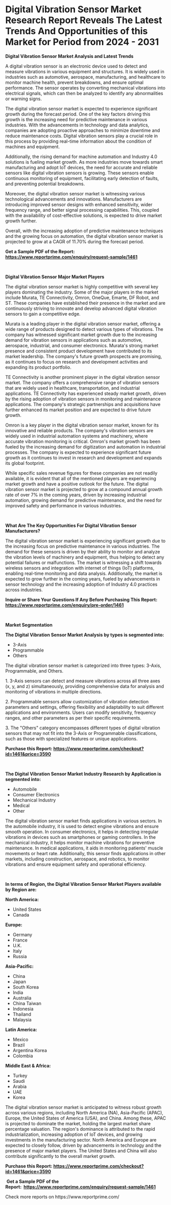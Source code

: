 <p><h1>Digital Vibration Sensor Market Research Report Reveals The Latest Trends And Opportunities of this Market for Period from 2024 - 2031</h1></p><p><strong>Digital Vibration Sensor Market Analysis and Latest Trends</strong></p>
<p><p>A digital vibration sensor is an electronic device used to detect and measure vibrations in various equipment and structures. It is widely used in industries such as automotive, aerospace, manufacturing, and healthcare to monitor machine health, prevent breakdowns, and ensure optimal performance. The sensor operates by converting mechanical vibrations into electrical signals, which can then be analyzed to identify any abnormalities or warning signs.</p><p>The digital vibration sensor market is expected to experience significant growth during the forecast period. One of the key factors driving this growth is the increasing need for predictive maintenance in various industries. With the advancements in technology and data analytics, companies are adopting proactive approaches to minimize downtime and reduce maintenance costs. Digital vibration sensors play a crucial role in this process by providing real-time information about the condition of machines and equipment.</p><p>Additionally, the rising demand for machine automation and Industry 4.0 solutions is fueling market growth. As more industries move towards smart manufacturing and adopt IoT devices, the need for accurate and reliable sensors like digital vibration sensors is growing. These sensors enable continuous monitoring of equipment, facilitating early detection of faults, and preventing potential breakdowns.</p><p>Moreover, the digital vibration sensor market is witnessing various technological advancements and innovations. Manufacturers are introducing improved sensor designs with enhanced sensitivity, wider frequency range, and better signal processing capabilities. This, coupled with the availability of cost-effective solutions, is expected to drive market growth further.</p><p>Overall, with the increasing adoption of predictive maintenance techniques and the growing focus on automation, the digital vibration sensor market is projected to grow at a CAGR of 11.70% during the forecast period.</p></p>
<p><strong>Get a Sample PDF of the Report:&nbsp; <a href="https://www.reportprime.com/enquiry/request-sample/1461">https://www.reportprime.com/enquiry/request-sample/1461</a></strong></p>
<p>&nbsp;</p>
<p><strong>Digital Vibration Sensor Major Market Players</strong></p>
<p><p>The digital vibration sensor market is highly competitive with several key players dominating the industry. Some of the major players in the market include Murata, TE Connectivity, Omron, OneQue, Emarte, DF Robot, and ST. These companies have established their presence in the market and are continuously striving to innovate and develop advanced digital vibration sensors to gain a competitive edge.</p><p>Murata is a leading player in the digital vibration sensor market, offering a wide range of products designed to detect various types of vibrations. The company has witnessed significant market growth due to the increasing demand for vibration sensors in applications such as automotive, aerospace, industrial, and consumer electronics. Murata's strong market presence and consistent product development have contributed to its market leadership. The company's future growth prospects are promising, as it continues to focus on research and development activities and expanding its product portfolio.</p><p>TE Connectivity is another prominent player in the digital vibration sensor market. The company offers a comprehensive range of vibration sensors that are widely used in healthcare, transportation, and industrial applications. TE Connectivity has experienced steady market growth, driven by the rising adoption of vibration sensors in monitoring and maintenance applications. The company's strategic partnerships and acquisitions have further enhanced its market position and are expected to drive future growth.</p><p>Omron is a key player in the digital vibration sensor market, known for its innovative and reliable products. The company's vibration sensors are widely used in industrial automation systems and machinery, where accurate vibration monitoring is critical. Omron's market growth has been fueled by the increasing demand for digitization and automation in industrial processes. The company is expected to experience significant future growth as it continues to invest in research and development and expands its global footprint.</p><p>While specific sales revenue figures for these companies are not readily available, it is evident that all of the mentioned players are experiencing market growth and have a positive outlook for the future. The digital vibration sensor market is projected to grow at a compound annual growth rate of over 7% in the coming years, driven by increasing industrial automation, growing demand for predictive maintenance, and the need for improved safety and performance in various industries.</p></p>
<p>&nbsp;</p>
<p><strong>What Are The Key Opportunities For Digital Vibration Sensor Manufacturers?</strong></p>
<p><p>The digital vibration sensor market is experiencing significant growth due to the increasing focus on predictive maintenance in various industries. The demand for these sensors is driven by their ability to monitor and analyze the vibration levels of machinery and equipment, thus helping to detect any potential failures or malfunctions. The market is witnessing a shift towards wireless sensors and integration with internet of things (IoT) platforms, enabling real-time monitoring and data analysis. Additionally, the market is expected to grow further in the coming years, fueled by advancements in sensor technology and the increasing adoption of Industry 4.0 practices across industries.</p></p>
<p><strong>Inquire or Share Your Questions If Any Before Purchasing This Report: <a href="https://www.reportprime.com/enquiry/pre-order/1461">https://www.reportprime.com/enquiry/pre-order/1461</a></strong></p>
<p>&nbsp;</p>
<p><strong>Market Segmentation</strong></p>
<p><strong>The Digital Vibration Sensor Market Analysis by types is segmented into:</strong></p>
<p><ul><li>3-Axis</li><li>Programmable</li><li>Others</li></ul></p>
<p><p>The digital vibration sensor market is categorized into three types: 3-Axis, Programmable, and Others. </p><p>1. 3-Axis sensors can detect and measure vibrations across all three axes (x, y, and z) simultaneously, providing comprehensive data for analysis and monitoring of vibrations in multiple directions.</p><p>2. Programmable sensors allow customization of vibration detection parameters and settings, offering flexibility and adaptability to suit different applications and environments. Users can modify sensitivity, frequency ranges, and other parameters as per their specific requirements.</p><p>3. The "Others" category encompasses different types of digital vibration sensors that may not fit into the 3-Axis or Programmable classifications, such as those with specialized features or unique applications.</p></p>
<p><strong>Purchase this Report:&nbsp;<a href="https://www.reportprime.com/checkout?id=1461&price=3590">https://www.reportprime.com/checkout?id=1461&price=3590</a></strong></p>
<p>&nbsp;</p>
<p><strong>The Digital Vibration Sensor Market Industry Research by Application is segmented into:</strong></p>
<p><ul><li>Automobile</li><li>Consumer Electronics</li><li>Mechanical Industry</li><li>Medical</li><li>Other</li></ul></p>
<p><p>The digital vibration sensor market finds applications in various sectors. In the automobile industry, it is used to detect engine vibrations and ensure smooth operation. In consumer electronics, it helps in detecting irregular vibrations in devices such as smartphones or gaming controllers. In the mechanical industry, it helps monitor machine vibrations for preventive maintenance. In medical applications, it aids in monitoring patients' muscle movements or heart rate. Additionally, this sensor finds applications in other markets, including construction, aerospace, and robotics, to monitor vibrations and ensure equipment safety and operational efficiency.</p></p>
<p>&nbsp;</p>
<p><strong>In terms of Region, the Digital Vibration Sensor Market Players available by Region are:</strong></p>
<p>
    <p> <strong> North America: </strong>
        <ul>
            <li>United States</li>
            <li>Canada</li>
        </ul>
        </p> 
    <p> <strong> Europe: </strong>
        <ul>
            <li>Germany</li>
            <li>France</li>
            <li>U.K.</li>
            <li>Italy</li>
            <li>Russia</li>
        </ul>
        </p> 
    <p> <strong> Asia-Pacific: </strong>
        <ul>
            <li>China</li>
            <li>Japan</li>
            <li>South Korea</li>
            <li>India</li>
            <li>Australia</li>
            <li>China Taiwan</li>
            <li>Indonesia</li>
            <li>Thailand</li>
            <li>Malaysia</li>
        </ul>
        </p> 
    <p> <strong> Latin America: </strong>
        <ul>
            <li>Mexico</li>
            <li>Brazil</li>
            <li>Argentina Korea</li>
            <li>Colombia</li>
        </ul>
        </p> 
    <p> <strong> Middle East & Africa: </strong>
        <ul>
            <li>Turkey</li>
            <li>Saudi</li>
            <li>Arabia</li>
            <li>UAE</li>
            <li>Korea</li>
        </ul>
    </p>
    </p>
<p><p>The digital vibration sensor market is anticipated to witness robust growth across various regions, including North America (NA), Asia-Pacific (APAC), Europe, the United States of America (USA), and China. Among these, APAC is projected to dominate the market, holding the largest market share percentage valuation. The region's dominance is attributed to the rapid industrialization, increasing adoption of IoT devices, and growing investments in the manufacturing sector. North America and Europe are expected to closely follow, driven by advancements in technology and the presence of major market players. The United States and China will also contribute significantly to the overall market growth.</p></p>
<p><strong>Purchase this Report: <a href="https://www.reportprime.com/checkout?id=1461&price=3590">https://www.reportprime.com/checkout?id=1461&price=3590</a></strong></p>
<p>&nbsp;<strong>Get a Sample PDF of the Report:&nbsp;&nbsp;<a href="https://www.reportprime.com/enquiry/request-sample/1461">https://www.reportprime.com/enquiry/request-sample/1461</a></strong></p>
<p><strong></strong></p>
<p>Check more reports on https://www.reportprime.com/</p>